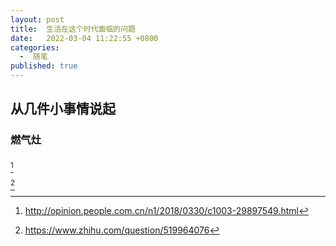 ```yaml
---
layout: post
title:  生活在这个时代面临的问题
date:   2022-03-04 11:22:55 +0800
categories:
  -  随笔
published: true
---
```


##  从几件小事情说起 ##

### 燃气灶 ###


###  ###



[^2]

[^3]

[^2]: http://opinion.people.com.cn/n1/2018/0330/c1003-29897549.html
[^3]: https://www.zhihu.com/question/519964076

